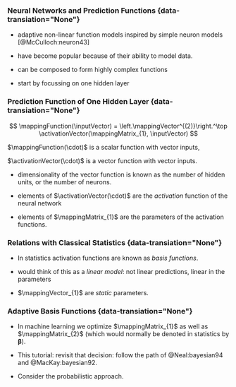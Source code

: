 ### Neural Networks and Prediction Functions {data-transiation="None"}

*  adaptive non-linear function models inspired by simple neuron models [@McCulloch:neuron43]

*  have become popular because of their ability to model data.

* can be composed to form highly complex functions

* start by focussing on one hidden layer

### Prediction Function of One Hidden Layer {data-transiation="None"}

$$
\mappingFunction(\inputVector) = \left.\mappingVector^{(2)}\right.^\top \activationVector(\mappingMatrix_{1}, \inputVector)
$$

$\mappingFunction(\cdot)$ is a scalar function with vector inputs,

$\activationVector(\cdot)$ is a vector function with vector inputs.

* dimensionality of the vector function is known as the number of hidden units, or the number of neurons.

* elements of $\activationVector(\cdot)$ are the *activation* function of the neural network

* elements of $\mappingMatrix_{1}$ are the parameters of the activation functions.

### Relations with Classical Statistics {data-transiation="None"}

* In statistics activation functions are known as *basis functions*.

*  would think of this as a *linear model*: not linear predictions, linear in the parameters

* $\mappingVector_{1}$ are *static* parameters.


### Adaptive Basis Functions {data-transiation="None"}

* In machine learning we optimize $\mappingMatrix_{1}$ as well as  $\mappingMatrix_{2}$ (which would normally be denoted in statistics by $\boldsymbol{\beta}$).

* This tutorial: revisit that decision: follow the path of @Neal:bayesian94 and @MacKay:bayesian92.

* Consider the probabilistic approach.
